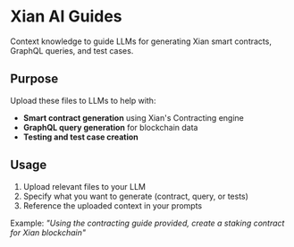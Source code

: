 # Xian AI Guides

Context knowledge to guide LLMs for generating Xian smart contracts, GraphQL queries, and test cases.

## Purpose

Upload these files to LLMs to help with:
- **Smart contract generation** using Xian's Contracting engine
- **GraphQL query generation** for blockchain data
- **Testing and test case creation**

## Usage

1. Upload relevant files to your LLM
2. Specify what you want to generate (contract, query, or tests)
3. Reference the uploaded context in your prompts

Example: *"Using the contracting guide provided, create a staking contract for Xian blockchain"*

